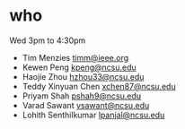 # who  

Wed 3pm to 4:30pm

- Tim Menzies timm@ieee.org
- Kewen Peng <kpeng@ncsu.edu>
- Haojie Zhou <hzhou33@ncsu.edu>
- Teddy Xinyuan Chen xchen87@ncsu.edu
- Priyam Shah <pshah9@ncsu.edu>
- Varad Sawant   vsawant@ncsu.edu
- Lohith Senthilkumar lpanjal@ncsu.edu
